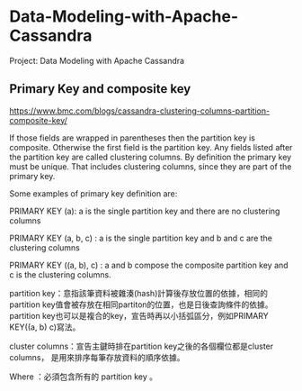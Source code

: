# Data-Modeling-with-Apache-Cassandra
Project: Data Modeling with Apache Cassandra
## Primary Key and composite key
https://www.bmc.com/blogs/cassandra-clustering-columns-partition-composite-key/

If those fields are wrapped in parentheses then the partition key is composite. Otherwise the first field is the partition key. Any fields listed after the partition key are called clustering columns. By definition the primary key must be unique. That includes clustering columns, since they are part of the primary key. 

Some examples of primary key definition are:

PRIMARY KEY (a): a is the single partition key and there are no clustering columns

PRIMARY KEY (a, b, c) : a is the single partition key and b and c are the clustering columns

PRIMARY KEY ((a, b), c) : a and b compose the composite partition key and c is the clustering columns.


partition key：意指該筆資料被雜湊(hash)計算後存放位置的依據，相同的partition key值會被存放在相同partiton的位置，也是日後查詢條件的依據。
               partition key也可以是複合的key，宣告時再以小括弧區分，例如PRIMARY KEY((a, b) c)寫法。

cluster columns：宣告主鍵時排在partition key之後的各個欄位都是cluster columns，
                 是用來排序每筆存放資料的順序依據。

Where ：必須包含所有的 partition key 。
